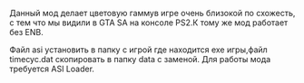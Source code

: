 Данный мод делает цветовую гаммув игре очень близокой по схожесть, с тем что мы видили в GTA SA на консоле PS2.К тому же мод работает без ENB.

Файл asi установить в папку с игрой где находится exe игры,файл timecyc.dat скопировать в папку data c заменой. Для работы мода требуется ASI Loader.